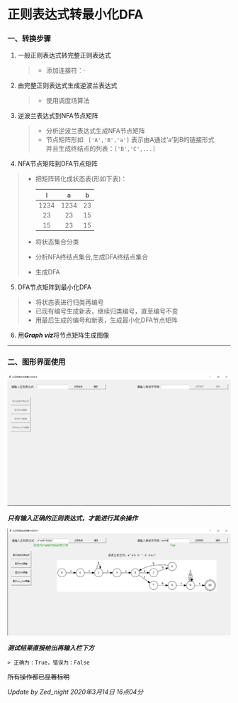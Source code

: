 # 正则表达式转最小化DFA

### 一、转换步骤

1. 一般正则表达式转完整正则表达式
	
	> + 添加连接符：·
	
	
	
2. 由完整正则表达式生成逆波兰表达式

   > + 使用调度场算法

   

3. 逆波兰表达式到NFA节点矩阵
   > + 分析逆波兰表达式生成NFA节点矩阵
   > + 节点矩阵形如  ``` ['A','B','a']``` 表示由A通过‘a’到B的链接形式  
   >   并且生成终结点的列表：```['B','C',...]```

   

4. NFA节点矩阵到DFA节点矩阵

  > + 把矩阵转化成状态表(形如下表)：
  >
  >   |  I   |  a   |  b   |
  >   | :--: | :--: | :--: |
  >   | 1234 | 1234 |  23  |
  >   |  23  |  23  |  15  |
  >   |  15  |  23  |  15  |
  >
  >   
  >
  > + 将状态集合分类
  > + 分析NFA终结点集合,生成DFA终结点集合
  > + 生成DFA

  

5. DFA节点矩阵到最小化DFA

  > + 将状态表进行归类再编号
  > + 已现有编号生成新表，继续归类编号，直至编号不变
  > + 用最后生成的编号和新表，生成最小化DFA节点矩阵

  

6. 用***Graph viz***将节点矩阵生成图像

   
----------



### 二、图形界面使用

   ![alt 界面](UI.png "正则表达式转最小化DFA")

   ***只有输入正确的正则表达式，才能进行其余操作***

   ![alt 界面](UI2.png "正则表达式转最小化DFA")

___测试结果直接给出再输入栏下方___

	> 正确为：True，错误为：False

~~所有操作都已显著标明~~





*Update by Zed_night     2020年3月14日 16点04分*



